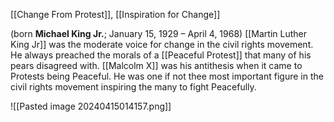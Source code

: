 [[Change From Protest]], [[Inspiration for Change]]

(born **Michael King Jr.**; January 15, 1929 – April 4, 1968)
[[Martin Luther King Jr]] was the moderate voice for change in the civil rights movement. He always preached the morals of a [[Peaceful Protest]] that many of his pears disagreed with. [[Malcolm X]] was his antithesis when it came to Protests being Peaceful. He was one if not thee most important figure in the civil rights movement inspiring the many to fight Peacefully. 

![[Pasted image 20240415014157.png]]